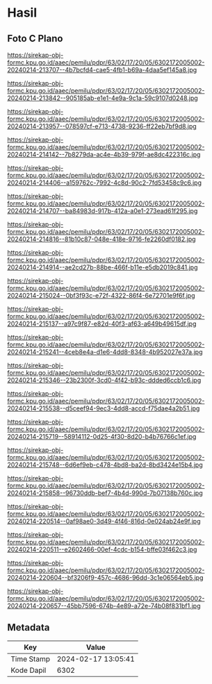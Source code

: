 # Hasil

## Foto C Plano

https://sirekap-obj-formc.kpu.go.id/aaec/pemilu/pdpr/63/02/17/20/05/6302172005002-20240214-213707--4b7bcfd4-cae5-4fb1-b69a-4daa5ef145a8.jpg

https://sirekap-obj-formc.kpu.go.id/aaec/pemilu/pdpr/63/02/17/20/05/6302172005002-20240214-213842--905185ab-e1e1-4e9a-9c1a-59c9107d0248.jpg

https://sirekap-obj-formc.kpu.go.id/aaec/pemilu/pdpr/63/02/17/20/05/6302172005002-20240214-213957--078597cf-e713-4738-9236-ff22eb7bf9d8.jpg

https://sirekap-obj-formc.kpu.go.id/aaec/pemilu/pdpr/63/02/17/20/05/6302172005002-20240214-214142--7b8279da-ac4e-4b39-979f-ae8dc422316c.jpg

https://sirekap-obj-formc.kpu.go.id/aaec/pemilu/pdpr/63/02/17/20/05/6302172005002-20240214-214406--a159762c-7992-4c8d-90c2-7fd53458c9c6.jpg

https://sirekap-obj-formc.kpu.go.id/aaec/pemilu/pdpr/63/02/17/20/05/6302172005002-20240214-214707--ba84983d-917b-412a-a0e1-273ead61f295.jpg

https://sirekap-obj-formc.kpu.go.id/aaec/pemilu/pdpr/63/02/17/20/05/6302172005002-20240214-214816--81b10c87-048e-418e-9716-fe2260df0182.jpg

https://sirekap-obj-formc.kpu.go.id/aaec/pemilu/pdpr/63/02/17/20/05/6302172005002-20240214-214914--ae2cd27b-88be-466f-b11e-e5db2019c841.jpg

https://sirekap-obj-formc.kpu.go.id/aaec/pemilu/pdpr/63/02/17/20/05/6302172005002-20240214-215024--0bf3f93c-e72f-4322-86f4-6e72701e9f6f.jpg

https://sirekap-obj-formc.kpu.go.id/aaec/pemilu/pdpr/63/02/17/20/05/6302172005002-20240214-215137--a97c9f87-e82d-40f3-af63-a649b49615df.jpg

https://sirekap-obj-formc.kpu.go.id/aaec/pemilu/pdpr/63/02/17/20/05/6302172005002-20240214-215241--4ceb8e4a-d1e6-4dd8-8348-4b952027e37a.jpg

https://sirekap-obj-formc.kpu.go.id/aaec/pemilu/pdpr/63/02/17/20/05/6302172005002-20240214-215346--23b2300f-3cd0-4f42-b93c-ddded6ccb1c6.jpg

https://sirekap-obj-formc.kpu.go.id/aaec/pemilu/pdpr/63/02/17/20/05/6302172005002-20240214-215538--d5ceef94-9ec3-4dd8-accd-f75dae4a2b51.jpg

https://sirekap-obj-formc.kpu.go.id/aaec/pemilu/pdpr/63/02/17/20/05/6302172005002-20240214-215719--58914112-0d25-4f30-8d20-b4b76766c1ef.jpg

https://sirekap-obj-formc.kpu.go.id/aaec/pemilu/pdpr/63/02/17/20/05/6302172005002-20240214-215748--6d6ef9eb-c478-4bd8-ba2d-8bd3424e15b4.jpg

https://sirekap-obj-formc.kpu.go.id/aaec/pemilu/pdpr/63/02/17/20/05/6302172005002-20240214-215858--96730ddb-bef7-4b4d-990d-7b07138b760c.jpg

https://sirekap-obj-formc.kpu.go.id/aaec/pemilu/pdpr/63/02/17/20/05/6302172005002-20240214-220514--0af98ae0-3d49-4f46-816d-0e024ab24e9f.jpg

https://sirekap-obj-formc.kpu.go.id/aaec/pemilu/pdpr/63/02/17/20/05/6302172005002-20240214-220511--e2602466-00ef-4cdc-b154-bffe03f462c3.jpg

https://sirekap-obj-formc.kpu.go.id/aaec/pemilu/pdpr/63/02/17/20/05/6302172005002-20240214-220604--bf3206f9-457c-4686-96dd-3c1e06564eb5.jpg

https://sirekap-obj-formc.kpu.go.id/aaec/pemilu/pdpr/63/02/17/20/05/6302172005002-20240214-220657--45bb7596-674b-4e89-a72e-74b08f831bf1.jpg


## Metadata

| Key        | Value               |
| ---------- | ------------------- |
| Time Stamp | 2024-02-17 13:05:41 |
| Kode Dapil | 6302                |



